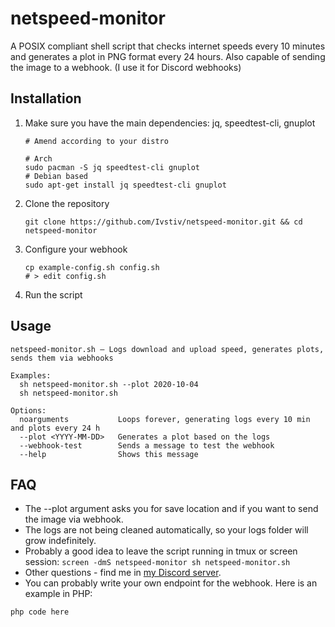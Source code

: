 # netspeed-monitor

A POSIX compliant shell script that checks internet speeds every 10 minutes and generates a plot in PNG format every 24 hours. Also capable of sending the image to a webhook. (I use it for Discord webhooks)

## Installation

1. Make sure you have the main dependencies: jq, speedtest-cli, gnuplot
    ```
    # Amend according to your distro

    # Arch
    sudo pacman -S jq speedtest-cli gnuplot
    # Debian based
    sudo apt-get install jq speedtest-cli gnuplot
    ```
2. Clone the repository
    ```
    git clone https://github.com/Ivstiv/netspeed-monitor.git && cd netspeed-monitor
    ```
3. Configure your webhook
    ```
    cp example-config.sh config.sh
    # > edit config.sh
    ```
4. Run the script

## Usage
```
netspeed-monitor.sh — Logs download and upload speed, generates plots, sends them via webhooks

Examples:
  sh netspeed-monitor.sh --plot 2020-10-04
  sh netspeed-monitor.sh

Options:
  noarguments           Loops forever, generating logs every 10 min and plots every 24 h
  --plot <YYYY-MM-DD>   Generates a plot based on the logs
  --webhook-test        Sends a message to test the webhook
  --help                Shows this message
```

## FAQ
- The --plot argument asks you for save location and if you want to send the image via webhook.
- The logs are not being cleaned automatically, so your logs folder will grow indefinitely.
- Probably a good idea to leave the script running in tmux or screen session: `screen -dmS netspeed-monitor sh netspeed-monitor.sh`
- Other questions - find me in [my Discord server](https://discord.gg/VMSDGVD).
- You can probably write your own endpoint for the webhook. Here is an example in PHP:
```
php code here
```